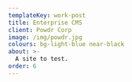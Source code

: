 ```yaml
---
templateKey: work-post
title: Enterprise CMS
client: Powdr Corp
image: /img/powdr.jpg
colours: bg-light-blue near-black
about: >-
  A site to test.
order: 6
---
```


